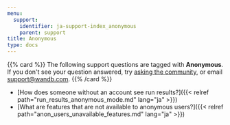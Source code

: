 ```yaml
---
menu:
  support:
    identifier: ja-support-index_anonymous
    parent: support
title: Anonymous
type: docs
---
```


{{% card %}}
The following support questions are tagged with <b>Anonymous</b>. If you don't see 
your question answered, try [asking the community](https://community.wandb.ai/), 
or email [support@wandb.com](mailto:support@wandb.com).
{{% /card %}}

- [How does someone without an account see run results?]({{< relref path="run_results_anonymous_mode.md" lang="ja" >}})
- [What are features that are not available to anonymous users?]({{< relref path="anon_users_unavailable_features.md" lang="ja" >}})